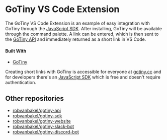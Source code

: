 # GoTiny VS Code Extension

The GoTiny VS Code Extension is an example of easy integration with GoTiny through the [JavaScript SDK](https://github.com/robvanbakel/gotiny-sdk). After installing, GoTiny will be available through the command palette. A link can be entered, which is then sent to the [GoTiny API](https://github.com/robvanbakel/gotiny-api) and immediately returned as a short link in VS Code.

#### Built With

- [GoTiny](https://www.npmjs.com/package/gotiny)

Creating short links with GoTiny is accessible for everyone at [gotiny.cc](https://gotiny.cc) and for developers there's an [JavaScript SDK](https://github.com/robvanbakel/gotiny-sdk) which is free and doesn't require authentication.

## Other repositories

- [robvanbakel/gotiny-api](https://github.com/robvanbakel/gotiny-api)
- [robvanbakel/gotiny-sdk](https://github.com/robvanbakel/gotiny-sdk)
- [robvanbakel/gotiny-website](https://github.com/robvanbakel/gotiny-website)
- [robvanbakel/gotiny-slack-bot](https://github.com/robvanbakel/gotiny-slack-bot)
- [robvanbakel/gotiny-discord-bot](https://github.com/robvanbakel/gotiny-discord-bot)
